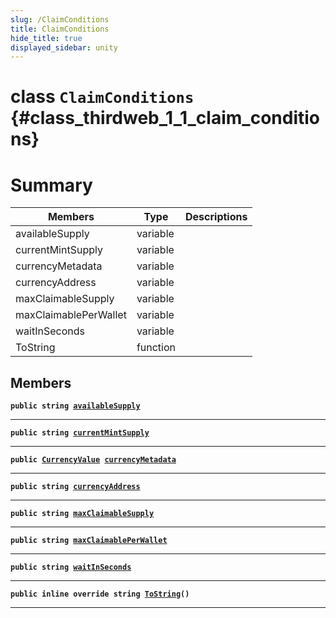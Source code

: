 ```yaml
---
slug: /ClaimConditions
title: ClaimConditions
hide_title: true
displayed_sidebar: unity
---
```


# class `ClaimConditions` {#class_thirdweb_1_1_claim_conditions}

# Summary

| Members               | Type     | Descriptions |
| --------------------- | -------- | ------------ |
| availableSupply       | variable |              |
| currentMintSupply     | variable |              |
| currencyMetadata      | variable |              |
| currencyAddress       | variable |              |
| maxClaimableSupply    | variable |              |
| maxClaimablePerWallet | variable |              |
| waitInSeconds         | variable |              |
| ToString              | function |              |

## Members

**`public string `[`availableSupply`](#class_thirdweb_1_1_claim_conditions_1a05063b44ef4382620ac534bee0e0ed0b)**

---

**`public string `[`currentMintSupply`](#class_thirdweb_1_1_claim_conditions_1a199d21010fe8174122725dd22b73388c)**

---

**`public `[`CurrencyValue`](docs/unity/CurrencyValue.md#struct_thirdweb_1_1_currency_value)` `[`currencyMetadata`](#class_thirdweb_1_1_claim_conditions_1a6a88e5223560666ebacc34fbaf65e670)**

---

**`public string `[`currencyAddress`](#class_thirdweb_1_1_claim_conditions_1a4e1d860cdab46bd8917d1658353dd1b7)**

---

**`public string `[`maxClaimableSupply`](#class_thirdweb_1_1_claim_conditions_1a882d8011a1be4b6cb11ee36954961b5c)**

---

**`public string `[`maxClaimablePerWallet`](#class_thirdweb_1_1_claim_conditions_1a828b814135eec1c17b68ee941d0aff27)**

---

**`public string `[`waitInSeconds`](#class_thirdweb_1_1_claim_conditions_1ae1cf9fb214afce4c675dc664f24e522d)**

---

**`public inline override string `[`ToString`](#class_thirdweb_1_1_claim_conditions_1a5bbe0aae1c26602df340a54cc476db9c)`()`**

---
